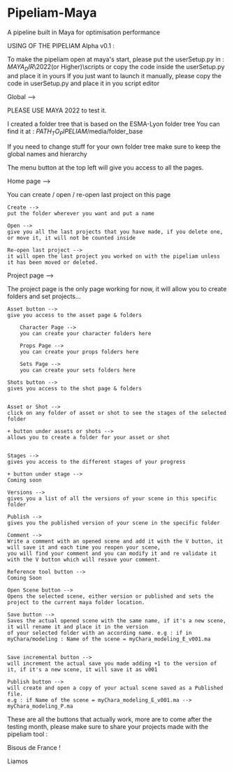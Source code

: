 # Pipeliam-Maya
A pipeline built in Maya for optimisation performance


USING OF THE PIPELIAM Alpha v0.1 : 

To make the pipeliam open at maya's start, please put the userSetup.py in : $MAYA_DIR$\2022(or Higher)\scripts or copy the code inside the userSetup.py and place it in yours
If you just want to launch it manually, please copy the code in userSetup.py and place it in you script editor

Global -->

PLEASE USE MAYA 2022 to test it.

I created a folder tree that is based on the ESMA-Lyon folder tree
You can find it at : $PATH_TO_PIPELIAM$/media/folder_base

If you need to change stuff for your own folder tree make sure to keep the global names and hierarchy

The menu button at the top left will give you access to all the pages. 


Home page --> 

You can create / open / re-open last project on this page

	Create --> 
	put the folder wherever you want and put a name

	Open --> 
	give you all the last projects that you have made, if you delete one, or move it, it will not be counted inside

	Re-open last project -->
	it will open the last project you worked on with the pipeliam unless it has been moved or deleted. 

Project page --> 

The project page is the only page working for now, it will allow you to create folders and set projects… 

	Asset button --> 
	give you access to the asset page & folders 

		Character Page -->
		you can create your character folders here

		Props Page -->
		you can create your props folders here

		Sets Page -->
		you can create your sets folders here
	
	Shots button -->
	gives you access to the shot page & folders

	
	Asset or Shot --> 
	click on any folder of asset or shot to see the stages of the selected folder 

	+ button under assets or shots -->
	allows you to create a folder for your asset or shot
	

	Stages --> 
	gives you access to the different stages of your progress

	+ button under stage --> 
	Coming soon
	
	Versions --> 
	gives you a list of all the versions of your scene in this specific folder

	Publish -->
	gives you the published version of your scene in the specific folder

	Comment --> 
	Write a comment with an opened scene and add it with the V button, it will save it and each time you reopen your scene,
	you will find your comment and you can modify it and re validate it with the V button which will resave your comment. 

	Reference tool button --> 
	Coming Soon

	Open Scene button -->
	Opens the selected scene, either version or published and sets the project to the current maya folder location.

	Save button -->
	Saves the actual opened scene with the same name, if it's a new scene, it will rename it and place it in the version
	of your selected folder with an according name. e.g : if in myChara/modeling : Name of the scene = myChara_modeling_E_v001.ma


	Save incremental button -->
	will increment the actual save you made adding +1 to the version of it, if it's a new scene, it will save it as v001

	Publish button -->
	will create and open a copy of your actual scene saved as a Published file. 
	e.g : if Name of the scene = myChara_modeling_E_v001.ma --> myChara_modeling_P.ma


These are all the buttons that actually work, more are to come after the testing month, please make sure to share your projects made with the pipeliam tool : 

Bisous de France ! 

Liamos
